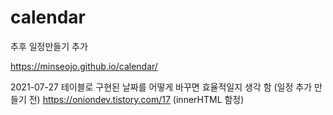 # calendar
추후 일정만들기 추가

https://minseojo.github.io/calendar/

2021-07-27 테이블로 구현된 날짜를 어떻게 바꾸면 효율적일지 생각 함 (일정 추가 만들기 전)
https://oniondev.tistory.com/17 (innerHTML 함정)
